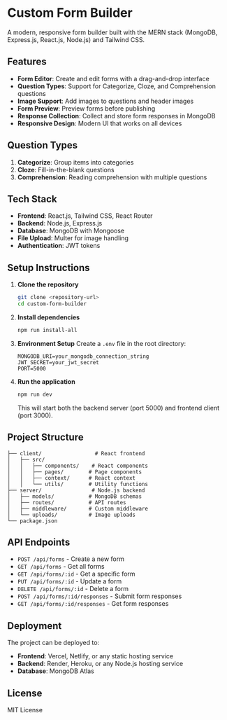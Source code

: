 # Custom Form Builder

A modern, responsive form builder built with the MERN stack (MongoDB, Express.js, React.js, Node.js) and Tailwind CSS.

## Features

- **Form Editor**: Create and edit forms with a drag-and-drop interface
- **Question Types**: Support for Categorize, Cloze, and Comprehension questions
- **Image Support**: Add images to questions and header images
- **Form Preview**: Preview forms before publishing
- **Response Collection**: Collect and store form responses in MongoDB
- **Responsive Design**: Modern UI that works on all devices

## Question Types

1. **Categorize**: Group items into categories
2. **Cloze**: Fill-in-the-blank questions
3. **Comprehension**: Reading comprehension with multiple questions

## Tech Stack

- **Frontend**: React.js, Tailwind CSS, React Router
- **Backend**: Node.js, Express.js
- **Database**: MongoDB with Mongoose
- **File Upload**: Multer for image handling
- **Authentication**: JWT tokens

## Setup Instructions

1. **Clone the repository**
   ```bash
   git clone <repository-url>
   cd custom-form-builder
   ```

2. **Install dependencies**
   ```bash
   npm run install-all
   ```

3. **Environment Setup**
   Create a `.env` file in the root directory:
   ```env
   MONGODB_URI=your_mongodb_connection_string
   JWT_SECRET=your_jwt_secret
   PORT=5000
   ```

4. **Run the application**
   ```bash
   npm run dev
   ```

   This will start both the backend server (port 5000) and frontend client (port 3000).

## Project Structure

```
├── client/                 # React frontend
│   ├── src/
│   │   ├── components/    # React components
│   │   ├── pages/        # Page components
│   │   ├── context/      # React context
│   │   └── utils/        # Utility functions
├── server/                # Node.js backend
│   ├── models/           # MongoDB schemas
│   ├── routes/           # API routes
│   ├── middleware/       # Custom middleware
│   └── uploads/          # Image uploads
└── package.json
```

## API Endpoints

- `POST /api/forms` - Create a new form
- `GET /api/forms` - Get all forms
- `GET /api/forms/:id` - Get a specific form
- `PUT /api/forms/:id` - Update a form
- `DELETE /api/forms/:id` - Delete a form
- `POST /api/forms/:id/responses` - Submit form responses
- `GET /api/forms/:id/responses` - Get form responses

## Deployment

The project can be deployed to:
- **Frontend**: Vercel, Netlify, or any static hosting service
- **Backend**: Render, Heroku, or any Node.js hosting service
- **Database**: MongoDB Atlas

## License

MIT License
